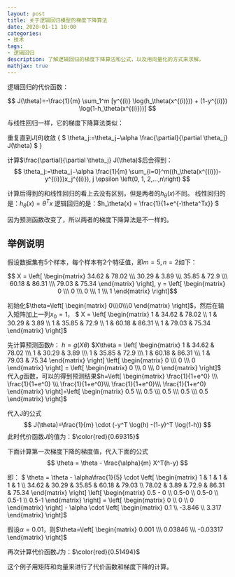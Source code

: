 ```yaml
---
layout: post
title: 关于逻辑回归模型的梯度下降算法
date: 2020-01-11 10:00
categories:
- 技术
tags:
- 逻辑回归
description: 了解逻辑回归的梯度下降算法和公式，以及用向量化的方式来求解。
mathjax: true
---
```


逻辑回归的代价函数：

$$ J(\theta)=-\frac{1}{m} \sum_1^m [y^{(i)} \log(h_\theta(x^{(i)})) + (1-y^{(i)}) \log(1-h_\theta(x^{(i)}))]  $$

与线性回归一样，它的梯度下降算法类似：

重复直到$J(\theta)$收敛 {
$  \theta_j:=\theta_j−\alpha \frac{\partial}{\partial \theta_j} J(\theta) $
}

计算$\frac{\partial}{\partial \theta_j} J(\theta)$后会得到：
$$ \theta_j:=\theta_j−\alpha \frac{1}{m} \sum_{i=0}^m((h_\theta(x^{(i)})-y^{(i)})x_j^{(i)}), j \epsilon \left(0, 1, 2,...,n\right) $$

计算后得到的和线性回归的看上去没有区别，但是两者的$h_\theta(x)$不同。
线性回归的是：$h_\theta(x) = \theta^Tx$
逻辑回归的是：$h_\theta(x) = \frac{1}{1+e^{-\theta^Tx}} $

因为预测函数改变了，所以两者的梯度下降算法是不一样的。

## 举例说明

假设数据集有5个样本，每个样本有2个特征值，即$m=5,n=2$如下：

$$ X = \left[ \begin{matrix}
34.62 & 78.02 \\\ 30.29 & 3.89 \\\ 35.85 & 72.9 \\\ 60.18 & 86.31 \\\ 79.03 & 75.34
\end{matrix} \right], y = \left[ \begin{matrix}
0 \\\ 0 \\\ 0 \\\ 1 \\\ 1
\end{matrix} \right]$$

初始化$\theta=\left[ \begin{matrix} 0\\\0\\\0 \end{matrix} \right]$，然后在输入矩阵加上一列$x_0=1$，
$ X = \left[ \begin{matrix}
1 & 34.62 & 78.02 \\\ 1 & 30.29 & 3.89 \\\ 1 & 35.85 & 72.9 \\\ 1 & 60.18 & 86.31 \\\ 1 & 79.03 & 75.34
\end{matrix} \right]$

先计算预测函数$h$：
$h=g(X\theta)$
$X\theta = \left[ \begin{matrix}
1 & 34.62 & 78.02 \\\ 1 & 30.29 & 3.89 \\\ 1 & 35.85 & 72.9 \\\ 1 & 60.18 & 86.31 \\\ 1 & 79.03 & 75.34
\end{matrix} \right] \left[ \begin{matrix}
0 \\\ 0 \\\ 0
\end{matrix} \right] = \left[ \begin{matrix}
0 \\\ 0 \\\ 0
\end{matrix} \right]$
代入$g$函数，可以的得到预测结果$h=\left[ \begin{matrix}
\frac{1}{1+e^0} \\\ \frac{1}{1+e^0} \\\ \frac{1}{1+e^0}\\\ \frac{1}{1+e^0}\\\ \frac{1}{1+e^0}
\end{matrix} \right]=\left[ \begin{matrix}
0.5 \\\ 0.5 \\\ 0.5 \\\ 0.5 \\\ 0.5
\end{matrix} \right]$

代入J的公式
$$ J(\theta)=\frac{1}{m} \cdot (-y^T \log(h) -(1-y)^T \log(1-h)) $$
此时代价函数$J$的值为：$\color{red}{0.69315}$

下面计算第一次梯度下降的梯度值，代入下面的公式
$$ \theta = \theta - \frac{\alpha}{m} X^T(h-y) $$

即：
$ \theta = \theta - \alpha\frac{1}{5} \cdot \left[ \begin{matrix}
1 & 1 & 1 & 1 & 1 \\\ 34.62 & 30.29 & 35.85 & 60.18 & 79.03 \\\ 78.02 & 3.89 & 72.9 & 86.31 & 75.34
\end{matrix} \right] \left[ \begin{matrix}
0.5 - 0 \\\ 0.5-0 \\\ 0.5-0 \\\ 0.5-1 \\\ 0.5-1
\end{matrix} \right] = \left[ \begin{matrix}
0 \\\ 0 \\\ 0
\end{matrix} \right] - \alpha \cdot \left[ \begin{matrix}
0.1 \\\ -3.846 \\\ 3.317
\end{matrix} \right]$

假设$\alpha=0.01$，则$\theta=\left[ \begin{matrix}
0.001 \\\ 0.03846 \\\ -0.03317
\end{matrix} \right]$

再次计算代价函数$J$为：$\color{red}{0.51494}$

这个例子用矩阵和向量来进行了代价函数和梯度下降的计算。

